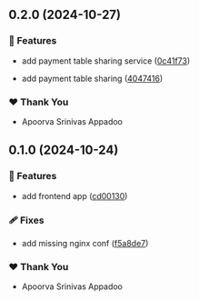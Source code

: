 ## 0.2.0 (2024-10-27)


### 🚀 Features

- add payment table sharing service ([0c41f73](https://github.com/StartUpNationLabs/spos/commit/0c41f73))

- add payment table sharing ([4047416](https://github.com/StartUpNationLabs/spos/commit/4047416))


### ❤️  Thank You

- Apoorva Srinivas Appadoo

## 0.1.0 (2024-10-24)


### 🚀 Features

- add frontend app ([cd00130](https://github.com/StartUpNationLabs/spos/commit/cd00130))


### 🩹 Fixes

- add missing nginx conf ([f5a8de7](https://github.com/StartUpNationLabs/spos/commit/f5a8de7))


### ❤️  Thank You

- Apoorva Srinivas Appadoo